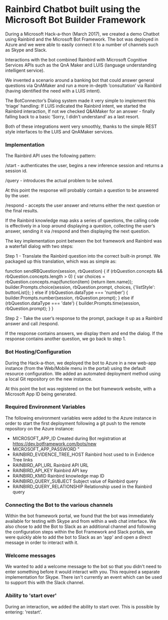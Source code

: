 # Rainbird Chatbot built using the Microsoft Bot Builder Framework

During a Microsoft Hack-a-thon (March 2017), we created a demo Chatbot using Rainbird and the Microsoft Bot Framework.
The bot was deployed in Azure and we were able to easily connect it to a number of channels such as Skype and Slack.

Interactions with the bot combined Rainbird with Microsoft Cognitive Services APIs such as the QnA Maker and LUIS 
(language understanding intelligent service).

We invented a scenario around a banking bot that could answer general questions via QnAMaker and run a more in-depth 
‘consultation’ via Rainbird (having identified the need with a LUIS intent).

The BotConnector’s Dialog system made it very simple to implement this ‘triage’ handling: If LUIS indicated the Rainbird
 intent, we started the Rainbird interaction, If not we checked Q&AMaker for an answer - finally falling back to a basic
  ‘Sorry, I didn’t understand’ as a last resort.  

Both of these integrations went very smoothly, thanks to the simple REST style interfaces to the LUIS and QnAMaker 
services.

### Implementation

The Rainbird API uses the following pattern:

/start - authenticates the user, begins a new inference session and returns a session id.

/query - introduces the actual problem to be solved.

At this point the response will probably contain a question to be answered by the user. 

/respond - accepts the user answer and returns either the next question or the final results.

If the Rainbird knowledge map asks a series of questions, the calling code is effectively in a loop around displaying a 
question, collecting the user’s answer, sending it via /respond and then displaying the next question.

The key implementation point between the bot framework and Rainbird was a waterfall dialog with two steps:

Step 1 - Translate the Rainbird question into the correct built-in prompt. We packaged up this translation, which was 
as simple as:

function sendRBQuestion(session, rbQuestion) {
    if (rbQuestion.concepts && rbQuestion.concepts.length > 0) {
       var choices = rbQuestion.concepts.map(function(item) {return item.name});
       builder.Prompts.choice(session, rbQuestion.prompt, choices, {'listStyle': buttonList});
   } else if (rbQuestion.dataType === 'number') {
       builder.Prompts.number(session, rbQuestion.prompt);
   } else if (rbQuestion.dataType === 'date') {
       builder.Prompts.time(session, rbQuestion.prompt);
   }
}

Step 2 - Take the user’s response to the prompt, package it up as a Rainbird answer and call /respond.

If the response contains answers, we display them and end the dialog.
If the response contains another question, we go back to step 1.

### Bot Hosting/Configuration

During the Hack-a-thon, we deployed the bot to Azure in a new web-app instance (from the Web/Mobile menu in the portal)
 using the default resource configuration.  We added an automated deployment method using a local Git repository on the 
 new instance.

At this point the bot was registered on the bot framework website, with a Microsoft App ID being generated.

### Required Environment Variables

The following environment variables were added to the Azure instance in order to start the first deployment following
a git push to the remote repository on the Azure instance:

* MICROSOFT_APP_ID				Created during Bot registration at https://dev.botframework.com/bots/new
* MICROSOFT_APP_PASSWORD		"
* RAINBIRD_EVIDENCE_TREE_HOST 	Rainbird host used to in Evidence Tree links
* RAINBIRD_API_URL 				Rainbird API URL
* RAINBIRD_API_KEY				Rainbird API key
* RAINBIRD_KMID					Rainbird knowledge map ID
* RAINBIRD_QUERY_SUBJECT		Subject value of Rainbird query
* RAINBIRD_QUERY_RELATIONSHIP	Relationship used in the Rainbird query

### Connecting the Bot to the various channels
 
Within the bot framework portal, we found that the bot was immediately available for testing with Skype and from within 
a web chat interface.  We also chose to add the Bot to Slack as an additional channel and following the configuration 
steps within the Bot Framework and Slack portals, we were quickly able to add the bot to Slack as an 'app' and open a 
direct message in order to interact with it.
 
### Welcome messages

We wanted to add a welcome message to the bot so that you didn't need to enter something before it would interact
with you.  This required a separate implementation for Skype.  There isn't currently an event which can be used to 
support this with the Slack channel.

### Ability to 'start over'

During an interaction, we added the ability to start over.  This is possible by entering: 'restart'.
